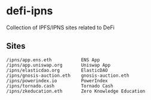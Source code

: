 # defi-ipns
Collection of IPFS/IPNS sites related to DeFi

## Sites
```
/ipns/app.ens.eth	        ENS App
/ipns/app.uniswap.org       Uniswap App
/ipns/elasticdao.org        ElasticDAO
/ipns/gnosis-auction.eth	gnosis-auction.eth
/ipns/powerindex.io         PowerIndex
/ipns/tornado.cash          Tornado Cash
/ipns/zkeducation.eth       Zero Knowledge Education
```
